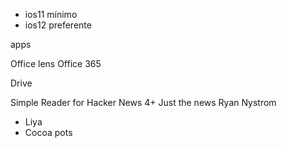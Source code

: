 * ios11 mínimo
* ios12 preferente


apps

Office lens
Office 365

Drive



Simple Reader for Hacker News 4+
Just the news
Ryan Nystrom 


* Liya
* Cocoa pots


